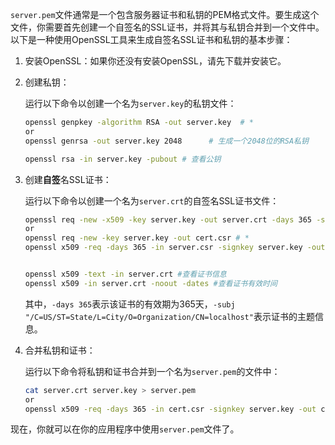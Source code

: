 `server.pem`文件通常是一个包含服务器证书和私钥的PEM格式文件。要生成这个文件，你需要首先创建一个自签名的SSL证书，并将其与私钥合并到一个文件中。 以下是一种使用OpenSSL工具来生成自签名SSL证书和私钥的基本步骤：

1. 安装OpenSSL：如果你还没有安装OpenSSL，请先下载并安装它。

2. 创建私钥：

   运行以下命令以创建一个名为`server.key`的私钥文件：

   ```bash
   openssl genpkey -algorithm RSA -out server.key  # *
   or
   openssl genrsa -out server.key 2048		# 生成一个2048位的RSA私钥
   
   openssl rsa -in server.key -pubout # 查看公钥 
   ```

3. 创建**自签**名SSL证书：

   运行以下命令以创建一个名为`server.crt`的自签名SSL证书文件：

   ```bash
   openssl req -new -x509 -key server.key -out server.crt -days 365 -subj "/C=US/ST=State/L=City/O=Organization/CN=localhost"
   or
   openssl req -new -key server.key -out cert.csr # *
   openssl x509 -req -days 365 -in server.csr -signkey server.key -out server.crt # *
   
   
   openssl x509 -text -in server.crt #查看证书信息
   openssl x509 -in server.crt -noout -dates #查看证书有效时间
   ```

   其中，`-days 365`表示该证书的有效期为365天，`-subj "/C=US/ST=State/L=City/O=Organization/CN=localhost"`表示证书的主题信息。

4. 合并私钥和证书：

   运行以下命令将私钥和证书合并到一个名为`server.pem`的文件中：

   ```bash
   cat server.crt server.key > server.pem
   or
   openssl x509 -req -days 365 -in cert.csr -signkey server.key -out cert.pem
   ```

现在，你就可以在你的应用程序中使用`server.pem`文件了。